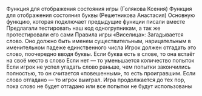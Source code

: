 Функция для отображения состояния игры (Голякова Ксения)
Функция для отображения состояния буквы (Решетникова Анастасия)
Основную функцию, которая подключает предыдущие функции писали вместе
Предлагали тестировать наш код одногрупникам, а так же протестировали его сами
Правила игры «Виселица»: 
Загадывается слово. 
Оно должно быть именем существительным, нарицательным в именительном падеже единственного числа
Игрок должен отгадать это слово, поочередно вводя буквы. 
Если буква есть в слове, то она встаёт на своё место в слово 
Если нет — то уменьшается количество попыток
Если игрок не успел угадать слово раньше, чем попытки закончились полностью, то он считается «повешенным», то есть проигравшим. 
Если слово отгадано — то игрок выиграл. 
Игра продолжается до тех пор, пока слово не будет отгадано или все попытки не будут использованы


